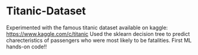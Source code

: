 # Titanic-Dataset

Experimented with the famous titanic dataset available on kaggle: https://www.kaggle.com/c/titanic
Used the sklearn decision tree to predict charecteristics of passengers who were most likely to be fatalities.
First ML hands-on code!!
